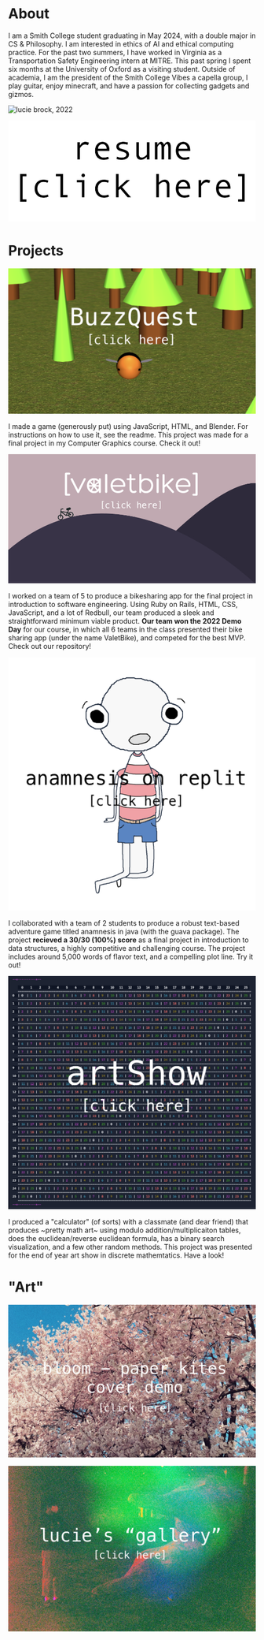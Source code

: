 # About

I am a Smith College student graduating in May 2024, with a double major in CS & Philosophy. I am interested in ethics of AI and ethical computing practice. For the past two summers, I have worked in Virginia as a Transportation Safety Engineering intern at MITRE. This past spring I spent six months at the University of Oxford as a visiting student. 
Outside of academia, I am the president of the Smith College Vibes a capella group, I play guitar, enjoy minecraft, and have a passion for collecting gadgets and gizmos.

![lucie brock, 2022](images/lucie_photo.png)

[![clickable image](images/resume.png)](https://drive.google.com/file/d/1sZIEfYXtJfOIlvHNCBtIvz_KgagBEh39/view?usp=sharing)


# Projects
[![bee model](images/bee_game.png)](https://replit.com/@lmbrock/BuzzQuest)

I made a game (generously put) using JavaScript, HTML, and Blender. For instructions on how to use it, see the readme. This project was made for a final project in my Computer Graphics course. Check it out!

[![valetbike theme](images/bg.png)](https://github.com/epartakki/valetbike)

I worked on a team of 5 to produce a bikesharing app for the final project in introduction to software engineering. Using Ruby on Rails, HTML, CSS, JavaScript, and a lot of Redbull, our team produced a sleek and straightforward minimum viable product. **Our team won the 2022 Demo Day** for our course, in which all 6 teams in the class presented their bike sharing app (under the name ValetBike), and competed for the best MVP. Check out our repository!

[![the player character](images/little_ghost2.png)](https://replit.com/@alinemarrap/Anamnesis)

I collaborated with a team of 2 students to produce a robust text-based adventure game titled anamnesis in java (with the guava package). The project **recieved a 30/30 (100%) score** as a final project in introduction to data structures, a highly competitive and challenging course. The project includes around 5,000 words of flavor text, and a compelling plot line. Try it out!

[![mod26 table](images/mod25.png)](https://replit.com/@lmbrock/artShow)

I produced a "calculator" (of sorts) with a classmate (and dear friend) that produces ~pretty math art~ using modulo addition/multiplicaiton tables, does the euclidean/reverse euclidean formula, has a binary search visualization, and a few other random methods. This project was presented for the end of year art show in discrete mathemtatics. Have a look!

# "Art"
[![bloom - paper kites cover demo](images/flower.jpeg)](https://soundcloud.com/user-799120184/bloom_demo?utm_source=clipboard&utm_medium=text&utm_campaign=social_sharing)

[![lucie's "art" gallery](images/gallery.jpg)](https://luciebrock.pixieset.com/lucieart/)
